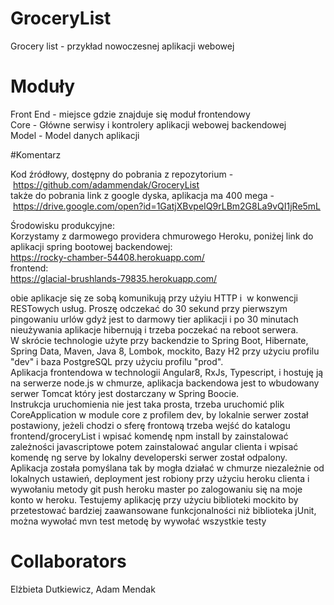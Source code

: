 # GroceryList
Grocery list - przykład nowoczesnej aplikacji webowej

# Moduły 

Front End - miejsce gdzie znajduje się moduł frontendowy <br>
Core - Główne serwisy i kontrolery aplikacji webowej backendowej <br>
Model - Model danych aplikacji <br>

#Komentarz

Kod źródłowy, dostępny do pobrania z repozytorium - https://github.com/adammendak/GroceryList <br>
także do pobrania link z google dyska, aplikacja ma 400 mega - https://drive.google.com/open?id=1GatjXBvpeIQ9rLBm2G8La9vQI1jRe5mL  <br>

Środowisku produkcyjne: <br>
Korzystamy z darmowego providera chmurowego Heroku, poniżej link do aplikacji spring bootowej backendowej:<br> 
https://rocky-chamber-54408.herokuapp.com/  <br>
frontend: <br>
https://glacial-brushlands-79835.herokuapp.com/  <br>

obie aplikacje się ze sobą komunikują przy użyiu HTTP i  w konwencji RESTowych usług. Proszę odczekać do 30 sekund przy pierwszym pingowaniu urlów gdyż jest to darmowy tier aplikacji i po 30 minutach nieużywania aplikacje hibernują i trzeba poczekać na reboot serwera. <br>
W skrócie technologie użyte przy backendzie to Spring Boot, Hibernate, Spring Data, Maven, Java 8, Lombok, mockito, Bazy H2 przy użyciu profilu "dev" i baza PostgreSQL przy użyciu profilu "prod". <br> Aplikacja frontendowa w technologii Angular8, RxJs, Typescript, i hostuję ją na serwerze node.js w chmurze, aplikacja backendowa jest to wbudowany serwer Tomcat który jest dostarczany w Spring Boocie. <br>
Instrukcja uruchomienia nie jest taka prosta, trzeba uruchomić plik CoreApplication w module core z profilem dev, by lokalnie serwer został postawiony, jeżeli chodzi o sferę frontową trzeba wejść do katalogu frontend/groceryList i wpisać komendę npm install by zainstalować zależności javascriptowe potem zainstalować angular clienta i wpisać komendę ng serve by lokalny developerski serwer został odpalony. <br> Aplikacja została pomyślana tak by mogła działać w chmurze niezależnie od lokalnych ustawień, deployment jest robiony przy użyciu heroku clienta i wywołaniu metody git push heroku master po zalogowaniu się na moje konto w heroku.
Testujemy aplikację przy użyciu biblioteki mockito by przetestować bardziej zaawansowane funkcjonalności niż biblioteka jUnit, można wywołać mvn test metodę by wywołać wszystkie testy

# Collaborators
Elżbieta Dutkiewicz, Adam Mendak
